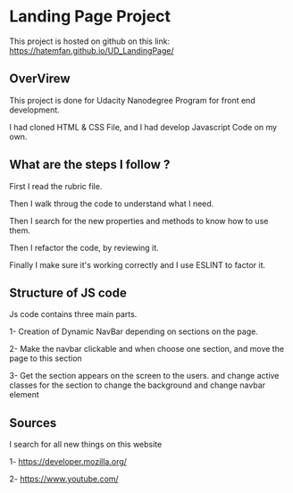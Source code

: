 # Landing Page Project

This project is hosted on github on this link: https://hatemfan.github.io/UD_LandingPage/

## OverVirew

This project is done for Udacity Nanodegree Program for front end development.

I had cloned HTML & CSS File, and I had develop Javascript Code on my own.

## What are the steps I follow ?

First I read the rubric file.

Then I walk throug the code to understand what I need.

Then I search for the new properties and methods to know how to use them.

Then I refactor the code, by reviewing it.

Finally I make sure it's working correctly and I use ESLINT to factor it.

## Structure of JS code

Js code contains three main parts.

1- Creation of Dynamic NavBar depending on sections on the page.

2- Make the navbar clickable and when choose one section, and move the page to this section

3- Get the section appears on the screen to the users. and change active classes for the section to change the background and change navbar element

## Sources

I search for all new things on this website

1- https://developer.mozilla.org/

2- https://www.youtube.com/